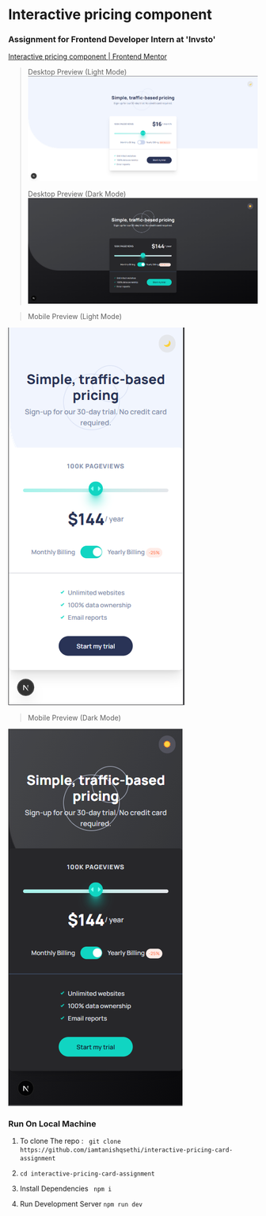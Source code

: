 # Interactive pricing component 
### Assignment for Frontend Developer Intern at 'Invsto'
 [Interactive pricing component | Frontend Mentor](https://www.frontendmentor.io/challenges/interactive-pricing-component-t0m8PIyY8)


> Desktop Preview (Light Mode)
![img.png](img.png)
>
> Desktop Preview (Dark Mode)
 ![img_1.png](img_1.png)
 
>Mobile Preview (Light Mode)
>
![img_2.png](img_2.png)
>Mobile Preview (Dark Mode)
>
![img_4.png](img_4.png)


### Run On Local Machine 
1. To clone The repo :
``` git clone https://github.com/iamtanishqsethi/interactive-pricing-card-assignment```
2. ```cd interactive-pricing-card-assignment```

3. Install Dependencies ``` npm i```

4. Run Development Server ``` npm run dev  ```






